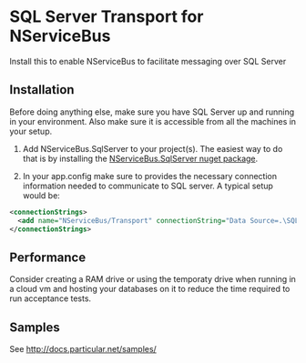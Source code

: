 # SQL Server Transport for NServiceBus

Install this to enable NServiceBus to facilitate messaging over SQL Server

## Installation

Before doing anything else, make sure you have SQL Server up and running in your environment. Also make sure it is accessible from all the machines in your setup.

1. Add NServiceBus.SqlServer to your project(s). The easiest way to do that is by installing the [NServiceBus.SqlServer nuget package](https://www.nuget.org/packages/NServiceBus.SqlServer).

2. In your app.config make sure to provides the necessary connection information needed to communicate to SQL server. A typical setup would be:

````xml
<connectionStrings>
  <add name="NServiceBus/Transport" connectionString="Data Source=.\SQLEXPRESS;Initial Catalog=nservicebus;Integrated Security=True"/>
</connectionStrings>
````

## Performance

Consider creating a RAM drive or using the temporaty drive when running in a cloud vm and hosting your databases on it to reduce the time required to run acceptance tests.

## Samples

See http://docs.particular.net/samples/
